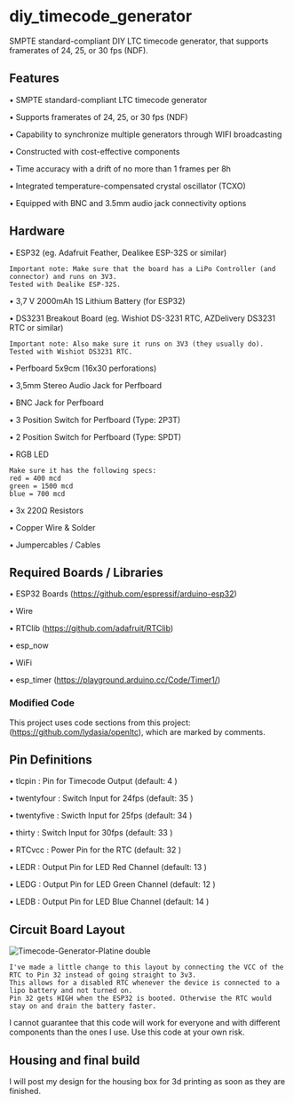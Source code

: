 # diy_timecode_generator
SMPTE standard-compliant DIY LTC timecode generator, that supports framerates of 24, 25, or 30 fps (NDF).

## Features
•	SMPTE standard-compliant LTC timecode generator

•	Supports framerates of 24, 25, or 30 fps (NDF)

•	Capability to synchronize multiple generators through WIFI broadcasting

•	Constructed with cost-effective components

•	Time accuracy with a drift of no more than 1 frames per 8h

•	Integrated temperature-compensated crystal oscillator (TCXO)

•	Equipped with BNC and 3.5mm audio jack connectivity options

## Hardware
•	ESP32 (eg. Adafruit Feather, Dealikee ESP-32S or similar)

	Important note: Make sure that the board has a LiPo Controller (and connector) and runs on 3V3.
    Tested with Dealike ESP-32S.


 
•	3,7 V 2000mAh 1S Lithium Battery (for ESP32)

•	DS3231 Breakout Board (eg. Wishiot DS-3231 RTC, AZDelivery DS3231 RTC or similar)

	Important note: Also make sure it runs on 3V3 (they usually do).
    Tested with Wishiot DS3231 RTC.
 
•	Perfboard 5x9cm (16x30 perforations)

•	3,5mm Stereo Audio Jack for Perfboard

•	BNC Jack for Perfboard

•	3 Position Switch for Perfboard (Type: 2P3T)

•	2 Position Switch for Perfboard (Type: SPDT)

•	RGB LED

	Make sure it has the following specs:
	red = 400 mcd
	green = 1500 mcd
	blue = 700 mcd
  
•	3x 220Ω Resistors

•	Copper Wire & Solder

•	Jumpercables / Cables


## Required Boards / Libraries
•	ESP32 Boards (https://github.com/espressif/arduino-esp32)

•	Wire

•	RTClib (https://github.com/adafruit/RTClib)

•	esp_now 

•	WiFi

•	esp_timer (https://playground.arduino.cc/Code/Timer1/)

### Modified Code
This project uses code sections from this project: (https://github.com/lydasia/openltc), which are marked by comments.

## Pin Definitions
•	tlcpin : Pin for Timecode Output (default: 4 )

•	twentyfour : Switch Input for 24fps (default: 35 )

•	twentyfive : Swicth Input for 25fps (default: 34 )

•	thirty : Switch Input for 30fps (default: 33 )

• RTCvcc : Power Pin for the RTC (default: 32 )

•	LEDR : Output Pin for LED Red Channel (default: 13 )

•	LEDG : Output Pin for LED Green Channel (default: 12 )

•	LEDB : Output Pin for LED Blue Channel (default: 14 )

## Circuit Board Layout

![Timecode-Generator-Platine double](https://github.com/mitkunz/diy_timecode_generator/assets/143692878/513d358a-6c0e-43d6-ad08-cae10a0f1842)

	
    I've made a little change to this layout by connecting the VCC of the RTC to Pin 32 instead of going straight to 3v3. 
    This allows for a disabled RTC whenever the device is connected to a lipo battery and not turned on. 
    Pin 32 gets HIGH when the ESP32 is booted. Otherwise the RTC would stay on and drain the battery faster.

I cannot guarantee that this code will work for everyone and with different components than the ones I use.
Use this code at your own risk.

## Housing and final build
I will post my design for the housing box for 3d printing as soon as they are finished.
